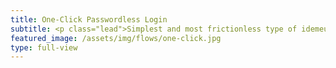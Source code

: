 ```yaml
---
title: One-Click Passwordless Login
subtitle: <p class="lead">Simplest and most frictionless type of idemeum flow to log in your users with just a click of a button.</p><a><button type="button" class="btn btn-icon btn-primary mt-3 fixed-width1 ml-1 mr-1" onclick="idemeum.signin()"><span class="btn-inner--icon"><i class="fas fa-mouse"></i></i></span><span class="btn-inner--text">Try one-click login</span></button></a><a href="https://docs.idemeum.com/overview/oneclick/" target="_blank"><button type="button" class="btn btn-outline-white mt-3 fixed-width1 ml-1 mr-1">Learn more</button></a>
featured_image: /assets/img/flows/one-click.jpg
type: full-view
---
```

<script src="https://kit.fontawesome.com/db82ff0024.js" crossorigin="anonymous"></script>

<script type="text/javascript" src="https://code.jquery.com/jquery-3.4.1.min.js"></script>
<script src="https://asset.idemeum.com/webapp/SDK/idemeum.js"></script>

<script type="text/javascript">
    var oidc = {};
    // Initialize Idemeum sdk with with client ID
    var idemeum = new IdemeumManager(
        {
            clientId: '00000000-0000-0000-0000-000000000000',
            onSuccess: function (signinResponse) {
                // Fetch OIDC Token from the signin response
                oidc = signinResponse.oidc;
				window.open("/loggedin.html?idToken="+ oidc.idToken, "_self")
				
            },
            onError: function (errorResponse) {
                
            }
        });

    function validateToken() {
        // use OIDC token received in sign in response to get user approved claims
        idemeum.getUserClaims(oidc).then(function (userClaimsResponse) {
            //fetch user approved claims from JSON response
        }).catch(function (errorResponse) {

        });
    }  
</script>	
				
